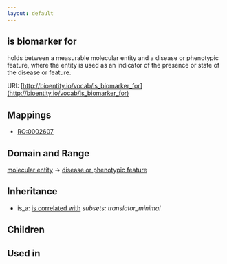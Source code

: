 ```yaml
---
layout: default
---
```


## is biomarker for


holds between a measurable molecular entity and a disease or phenotypic feature, where the entity is used as an indicator of the presence or state of the disease or feature.

URI: [http://bioentity.io/vocab/is_biomarker_for](http://bioentity.io/vocab/is_biomarker_for)
## Mappings

 * [RO:0002607](http://purl.obolibrary.org/obo/RO_0002607)

## Domain and Range

[molecular entity](MolecularEntity.html) -> [disease or phenotypic feature](DiseaseOrPhenotypicFeature.html)

## Inheritance

 *  is_a: [is correlated with](is_correlated_with.html) *subsets: translator_minimal*

## Children


## Used in

